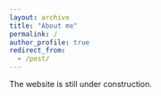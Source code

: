 ```yaml
---
layout: archive
title: "About me"
permalink: /
author_profile: true
redirect_from:
  - /post/
---
```

The website is still under construction.
